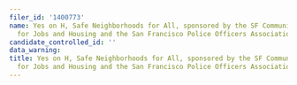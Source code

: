 ```yaml
---
filer_id: '1400773'
name: Yes on H, Safe Neighborhoods for All, sponsored by the SF Community Alliance
  for Jobs and Housing and the San Francisco Police Officers Association
candidate_controlled_id: ''
data_warning:
title: Yes on H, Safe Neighborhoods for All, sponsored by the SF Community Alliance
  for Jobs and Housing and the San Francisco Police Officers Association
---
```

